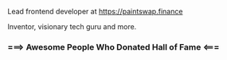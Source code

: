Lead frontend developer at https://paintswap.finance

Inventor, visionary tech guru and more.

### ===> Awesome People Who Donated Hall of Fame <===
